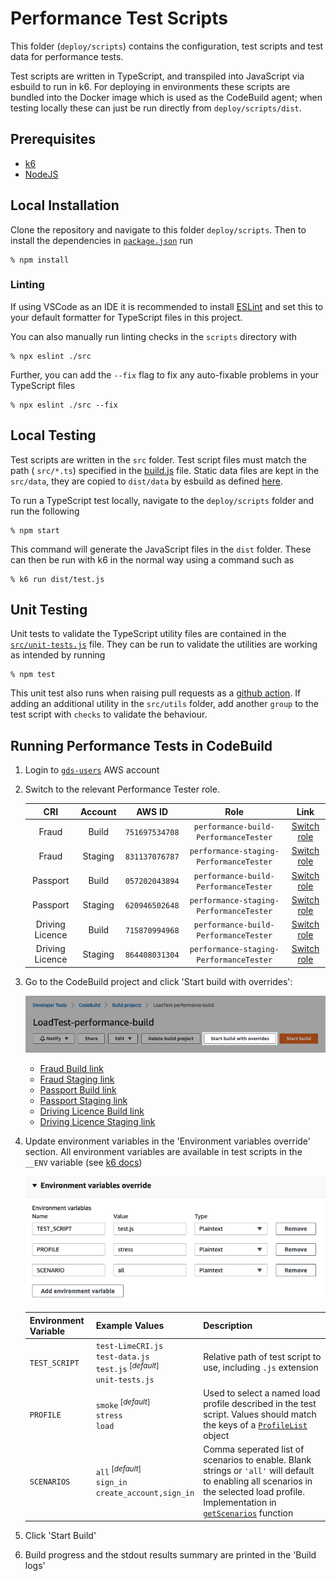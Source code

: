 # Performance Test Scripts

This folder (`deploy/scripts`) contains the configuration, test scripts and test data for performance tests.

Test scripts are written in TypeScript, and transpiled into JavaScript via esbuild to run in k6. For deploying in environments these scripts are bundled into the Docker image which is used as the CodeBuild agent; when testing locally these can just be run directly from `deploy/scripts/dist`.

## Prerequisites

- [k6](https://k6.io/docs/getting-started/installation)
- [NodeJS](https://nodejs.org/en/download/)

## Local Installation
Clone the repository and navigate to this folder `deploy/scripts`. Then to install the dependencies in [`package.json`](package.json) run

```console
% npm install
```

### Linting

If using VSCode as an IDE it is recommended to install [ESLint](https://marketplace.visualstudio.com/items?itemName=dbaeumer.vscode-eslint) and set this to your default formatter for TypeScript files in this project.

You can also manually run linting checks in the `scripts` directory with
```console
% npx eslint ./src
```

Further, you can add the `--fix` flag to fix any auto-fixable problems in your TypeScript files
```console
% npx eslint ./src --fix
```

## Local Testing
Test scripts are written in the `src` folder. Test script files must match the path ( `src/*.ts`) specified in the [build.js](build.js#L7) file. Static data files are kept in the `src/data`, they are copied to `dist/data` by esbuild as defined [here](build.js#L18-L25).

To run a TypeScript test locally, navigate to the `deploy/scripts` folder and run the following

```console
% npm start
```
This command will generate the JavaScript files in the `dist` folder. These can then be run with k6 in the normal way using a command such as

```console
% k6 run dist/test.js
```

## Unit Testing
Unit tests to validate the TypeScript utility files are contained in the [`src/unit-tests.js`](src/unit-tests.ts) file. They can be run to validate the utilities are working as intended by running

```console
% npm test
```

This unit test also runs when raising pull requests as a [github action](../../.github/workflows/push.yml). If adding an additional utility in the `src/utils` folder, add another `group` to the test script with `checks` to validate the behaviour.

## Running Performance Tests in CodeBuild
1.  Login to [`gds-users`](https://gds-users.signin.aws.amazon.com/console) AWS account

2. Switch to the relevant Performance Tester role.

    |CRI|Account|AWS ID|Role|Link|
    |:-:|:-:|:-:|:-:|:-:|
    |Fraud|Build|`751697534708`|`performance-build-PerformanceTester`|[Switch role](https://signin.aws.amazon.com/switchrole?roleName=performance-build-PerformanceTester&account=751697534708)|
    |Fraud|Staging|`831137076787`|`performance-staging-PerformanceTester`|[Switch role](https://signin.aws.amazon.com/switchrole?roleName=performance-staging-PerformanceTester&account=831137076787)|
    |Passport|Build|`057202043894`|`performance-build-PerformanceTester`|[Switch role](https://signin.aws.amazon.com/switchrole?roleName=performance-build-PerformanceTester&account=057202043894)|
    |Passport|Staging|`620946502648`|`performance-staging-PerformanceTester`|[Switch role](https://signin.aws.amazon.com/switchrole?roleName=performance-staging-PerformanceTester&account=620946502648)|
    |Driving Licence|Build|`715870994968`|`performance-build-PerformanceTester`|[Switch role](https://signin.aws.amazon.com/switchrole?roleName=performance-build-PerformanceTester&account=715870994968)|
    |Driving Licence|Staging|`864408031304`|`performance-staging-PerformanceTester`|[Switch role](https://signin.aws.amazon.com/switchrole?roleName=performance-staging-PerformanceTester&account=864408031304)|

3. Go to the CodeBuild project and click 'Start build with overrides':

    !['Start build with overrides' button](docs/start-build-with-overrides.png)

    - [Fraud Build link](https://eu-west-2.console.aws.amazon.com/codesuite/codebuild/751697534708/projects/LoadTest-performance-build/builds/start?region=eu-west-2)
    - [Fraud Staging link](https://eu-west-2.console.aws.amazon.com/codesuite/codebuild/831137076787/projects/LoadTest-performance-build/builds/start?region=eu-west-2)
    - [Passport Build link](https://eu-west-2.console.aws.amazon.com/codesuite/codebuild/057202043894/projects/LoadTest-performance-build/builds/start?region=eu-west-2)
    - [Passport Staging link](https://eu-west-2.console.aws.amazon.com/codesuite/codebuild/620946502648/projects/LoadTest-performance-build/builds/start?region=eu-west-2)
    - [Driving Licence Build link](https://eu-west-2.console.aws.amazon.com/codesuite/codebuild/715870994968/projects/LoadTest-performance-build/builds/start?region=eu-west-2)
    - [Driving Licence Staging link](https://eu-west-2.console.aws.amazon.com/codesuite/codebuild/864408031304/projects/LoadTest-performance-build/builds/start?region=eu-west-2)

4. Update environment variables in the 'Environment variables override' section. All environment variables are available in test scripts in the `__ENV` variable (see [k6 docs](https://k6.io/docs/using-k6/environment-variables/))

    !['Environment variables override' section](docs/environment-variables-override.png)

    |Environment Variable|Example Values|Description|
    |-|-|-|
    |`TEST_SCRIPT`|`test-LimeCRI.js`</br>`test-data.js`</br>`test.js`<sup> [_default_]</sup></br>`unit-tests.js`|Relative path of test script to use, including `.js` extension|
    |`PROFILE`|`smoke`<sup> [_default_]</sup></br>`stress`</br>`load`|Used to select a named load profile described in the test script. Values should match the keys of a [`ProfileList`](src/utils/config/load-profiles.ts#L4) object|
    |`SCENARIOS`|`all`<sup> [_default_]</sup></br>`sign_in`</br>`create_account,sign_in`|Comma seperated list of scenarios to enable. Blank strings or `'all'` will default to enabling all scenarios in the selected load profile. Implementation in [`getScenarios`](src/utils/config/load-profiles.ts#L27-L36) function|

5. Click 'Start Build'

6. Build progress and the stdout results summary are printed in the 'Build logs'

